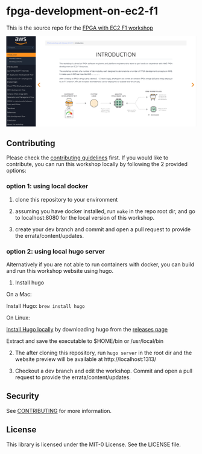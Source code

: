 # fpga-development-on-ec2-f1

This is the source repo for the [FPGA with EC2 F1 workshop](https://fpga-development-on-ec2-f1.workshop.aws/)

![AWS Workshop](fpga-f1-workshop.png)

## Contributing

Please check the [contributing guidelines](CONTRIBUTING.md) first. If you would like to contribute, you can run this workshop locally by following the 2 provided options:

### option 1: using local docker

1. clone this repository to your environment

2. assuming you have docker installed, run `make` in the repo root dir, and go to localhost:8080 for the local version of this workshop.

3. create your dev branch and commit and open a pull request to provide the errata/content/updates.

### option 2: using local hugo server

Alternatively if you are not able to run containers with docker, you can build and run this workshop website using hugo.

1. Install hugo

On a Mac:

Install Hugo: `brew install hugo`

On Linux:

[Install Hugo locally](https://gohugo.io/overview/quickstart/) by downloading hugo from the [releases page](https://github.com/gohugoio/hugo/releases)

Extract and save the executable to $HOME/bin or /usr/local/bin

2. The after cloning this repository, run `hugo server` in the root dir and the website preview will be available at http://localhost:1313/

3. Checkout a dev branch and edit the workshop. Commit and open a pull request to provide the errata/content/updates.

## Security

See [CONTRIBUTING](CONTRIBUTING.md#security-issue-notifications) for more information.

## License

This library is licensed under the MIT-0 License. See the LICENSE file.

